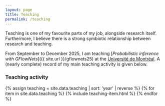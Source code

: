 ```yaml
---
layout: page
title: Teaching
permalink: /teaching
---
```


Teaching is one of my favourite parts of my job, alongside research itself. Furthermore, I believe there is a strong symbiotic relationship between research and teaching.

From September to December 2025, I am teaching [_Probabilistic inference with GFlowNets_]({{ site.url }}/gflownets25) at the [Université de Montréal](https://www.umontreal.ca/). A (nearly complete) record of my main teaching activity is given below.

### Teaching activity

{% assign teaching = site.data.teaching | sort: 'year' | reverse %}
{% for item in site.data.teaching %}
  {% include teaching-item.html %}
{% endfor %}


